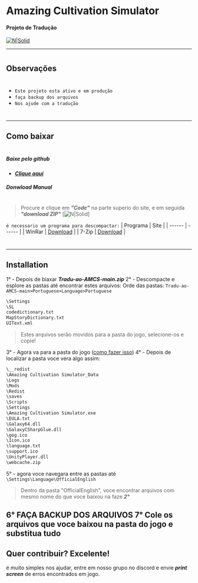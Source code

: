 #  Amazing Cultivation Simulator
#### Projeto de Tradução

[![N|Solid](https://seeklogo.com/images/B/bandeira-brasil-oficial-logo-94014BD76D-seeklogo.com.png)](https://github.com/IzanagiK/Tradu-ao-AMCS)

------------------------------------------
#
## Observações
#
- `Este projeto esta ativo e em produção`
- `faça backup dos arquivos`
- `Nos ajude com a tradução`
#
#
- ----------------------------------------
## Como baixar
# 
##### Baixe pelo github
-  [***Clique aqui***](https://github.com/IzanagiK/Tradu-ao-AMCS/archive/refs/heads/main.zip)
##### Donwload Manual

# 
> Procure e clique em ***"Code"*** na parte superio do site, e em seguida ***"download ZIP"***
[![N|Solid](https://camo.githubusercontent.com/463e423ed811bb718d52ab3eaf823f95cfc43b9353a45e8aa887b00fd45c54ee/68747470733a2f2f692e696d6775722e636f6d2f4e4d57487763472e706e67)]

`é necessario um programa para descompactar:`
| Programa | Site |
| ------ | ------ |
| WinRar | [Download](https://github.com/IzanagiK/Tradu-ao-AMCS/archive/refs/heads/main.zip) |
| 7-Zip | [Download](https://github.com/IzanagiK/Tradu-ao-AMCS/archive/refs/heads/main.zip) |
#
--------------------------

## Installation

1° - Depois de biaxar ***Tradu-ao-AMCS-main.zip***
2° - Descompacte e esplore as pastas até encontrar estes arquivos:
Orde das pastas: `Tradu-ao-AMCS-main>Portuguese>Language>Portuguese`
```sh
\Settings
\SL
codedictionary.txt
MapStoryDictionary.txt
UIText.xml
```
> Estes arquivos serão movidos para a pasta do jogo, selecione-os e copie!

3° - Agora va para a pasta do jogo ([como fazer isso](https://www.youtube.com/watch?v=L_OiijviEyM))
4° - Depois de localizar a pasta voce vera algo assim:
```sh
\__redist
\Amazing Cultivation Simulator_Data
\Logs
\Mods
\Redist
\saves
\Scripts
\Settings
\Amazing Cultivation Simulator.exe
\EULA.txt
\Galaxy64.dll
\GalaxyCSharpGlue.dll
\gog.ico
\Icon.ico
\language.txt
\support.ico
\UnityPlayer.dll
\webcache.zip
```
5° - agora voce navegara entre as pastas até `\Settings\Language\OfficialEnglish`
> Dentro da pasta "OfficialEnglish", voce encontrar arquivos com mesmo nome do que voce baixou na faze ***2°***

6° FAÇA BACKUP DOS ARQUIVOS
7° Cole os arquivos que voce baixou na pasta do jogo e substitua tudo
-----------------------
## Quer contribuir? Excelente!

é muito simples nos ajudar, entre em nosso grupo no discord e envie ***print screen*** de erros encontrados em jogo.

   [dill]: <https://github.com/joemccann/dillinger>
   [git-repo-url]: <https://github.com/joemccann/dillinger.git>
   [john gruber]: <http://daringfireball.net>
   [df1]: <http://daringfireball.net/projects/markdown/>
   [markdown-it]: <https://github.com/markdown-it/markdown-it>
   [Ace Editor]: <http://ace.ajax.org>
   [node.js]: <http://nodejs.org>
   [Twitter Bootstrap]: <http://twitter.github.com/bootstrap/>
   [jQuery]: <http://jquery.com>
   [@tjholowaychuk]: <http://twitter.com/tjholowaychuk>
   [express]: <http://expressjs.com>
   [AngularJS]: <http://angularjs.org>
   [Gulp]: <http://gulpjs.com>

   [PlDb]: <https://github.com/joemccann/dillinger/tree/master/plugins/dropbox/README.md>
   [PlGh]: <https://github.com/joemccann/dillinger/tree/master/plugins/github/README.md>
   [PlGd]: <https://github.com/joemccann/dillinger/tree/master/plugins/googledrive/README.md>
   [PlOd]: <https://github.com/joemccann/dillinger/tree/master/plugins/onedrive/README.md>
   [PlMe]: <https://github.com/joemccann/dillinger/tree/master/plugins/medium/README.md>
   [PlGa]: <https://github.com/RahulHP/dillinger/blob/master/plugins/googleanalytics/README.md>
